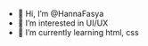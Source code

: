 - 👋 Hi, I’m @HannaFasya
- 👀 I’m interested in UI/UX
- 🌱 I’m currently learning html, css

<!---
HannaFasya/HannaFasya is a ✨ special ✨ repository because its `README.md` (this file) appears on your GitHub profile.
You can click the Preview link to take a look at your changes.
--->
